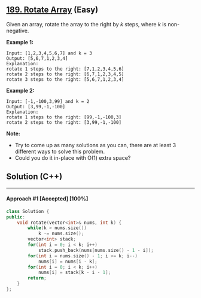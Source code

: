 ## [189. Rotate Array](https://leetcode.com/problems/rotate-array/) (Easy)

Given an array, rotate the array to the right by *k* steps, where *k* is non-negative.

**Example 1:**

```
Input: [1,2,3,4,5,6,7] and k = 3
Output: [5,6,7,1,2,3,4]
Explanation:
rotate 1 steps to the right: [7,1,2,3,4,5,6]
rotate 2 steps to the right: [6,7,1,2,3,4,5]
rotate 3 steps to the right: [5,6,7,1,2,3,4]
```

**Example 2:**

```
Input: [-1,-100,3,99] and k = 2
Output: [3,99,-1,-100]
Explanation: 
rotate 1 steps to the right: [99,-1,-100,3]
rotate 2 steps to the right: [3,99,-1,-100]
```

**Note:**

- Try to come up as many solutions as you can, there are at least 3 different ways to solve this problem.
- Could you do it in-place with O(1) extra space?

## Solution (C++)

------

#### Approach #1  [Accepted] [100%] 

```c++
class Solution {
public:
    void rotate(vector<int>& nums, int k) {
        while(k > nums.size())
            k -= nums.size();
        vector<int> stack;
        for(int i = 0; i < k; i++)
            stack.push_back(nums[nums.size() - 1 - i]);
        for(int i = nums.size() - 1; i >= k; i--)
            nums[i] = nums[i - k];
        for(int i = 0; i < k; i++)
            nums[i] = stack[k - i - 1];
        return;
    }
};
```

